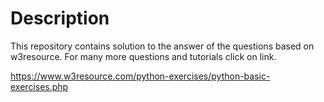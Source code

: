 # Description

This repository contains solution to the answer of the questions based on w3resource.
For many more questions and tutorials click on link.

https://www.w3resource.com/python-exercises/python-basic-exercises.php
